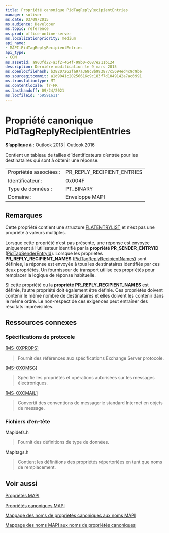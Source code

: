 ```yaml
---
title: Propriété canonique PidTagReplyRecipientEntries
manager: soliver
ms.date: 03/09/2015
ms.audience: Developer
ms.topic: reference
ms.prod: office-online-server
ms.localizationpriority: medium
api_name:
- MAPI.PidTagReplyRecipientEntries
api_type:
- COM
ms.assetid: a903fd22-a3f2-464f-99b0-c087e211b124
description: Dernière modification le 9 mars 2015
ms.openlocfilehash: b38207262fa97a368c8b993877c5694ed4c9d9be
ms.sourcegitcommit: a1d9041c20256616c9c183f7d1049142a7ac6991
ms.translationtype: MT
ms.contentlocale: fr-FR
ms.lasthandoff: 09/24/2021
ms.locfileid: "59591611"
---
```

# <a name="pidtagreplyrecipiententries-canonical-property"></a>Propriété canonique PidTagReplyRecipientEntries

  
  
**S’applique à** : Outlook 2013 | Outlook 2016 
  
Contient un tableau de tailles d’identificateurs d’entrée pour les destinataires qui sont à obtenir une réponse.
  
|||
|:-----|:-----|
|Propriétés associées :  <br/> |PR_REPLY_RECIPIENT_ENTRIES  <br/> |
|Identificateur :  <br/> |0x004F  <br/> |
|Type de données :  <br/> |PT_BINARY  <br/> |
|Domaine :  <br/> |Enveloppe MAPI  <br/> |
   
## <a name="remarks"></a>Remarques

Cette propriété contient une structure [FLATENTRYLIST](flatentrylist.md) et n’est pas une propriété à valeurs multiples. 
  
Lorsque cette propriété n’est pas présente, une réponse est envoyée uniquement à l’utilisateur identifié par la **propriété PR_SENDER_ENTRYID** ([PidTagSenderEntryId](pidtagsenderentryid-canonical-property.md)). Lorsque les propriétés **PR_REPLY_RECIPIENT_NAMES** ([PidTagReplyRecipientNames](pidtagreplyrecipientnames-canonical-property.md)) sont définies, la réponse est envoyée à tous les destinataires identifiés par ces deux propriétés. Un fournisseur de transport utilise ces propriétés pour remplacer la logique de réponse habituelle.
  
Si cette propriété ou la **propriété PR_REPLY_RECIPIENT_NAMES** est définie, l’autre propriété doit également être définie. Ces propriétés doivent contenir le même nombre de destinataires et elles doivent les contenir dans le même ordre. Le non-respect de ces exigences peut entraîner des résultats imprévisibles. 
  
## <a name="related-resources"></a>Ressources connexes

### <a name="protocol-specifications"></a>Spécifications de protocole

[[MS-OXPROPS]](https://msdn.microsoft.com/library/f6ab1613-aefe-447d-a49c-18217230b148%28Office.15%29.aspx)
  
> Fournit des références aux spécifications Exchange Server protocole.
    
[[MS-OXOMSG]](https://msdn.microsoft.com/library/daa9120f-f325-4afb-a738-28f91049ab3c%28Office.15%29.aspx)
  
> Spécifie les propriétés et opérations autorisées sur les messages électroniques.
    
[[MS-OXCMAIL]](https://msdn.microsoft.com/library/b60d48db-183f-4bf5-a908-f584e62cb2d4%28Office.15%29.aspx)
  
> Convertit des conventions de messagerie standard Internet en objets de message.
    
### <a name="header-files"></a>Fichiers d’en-tête

Mapidefs.h
  
> Fournit des définitions de type de données.
    
Mapitags.h
  
> Contient les définitions des propriétés répertoriées en tant que noms de remplacement.
    
## <a name="see-also"></a>Voir aussi



[Propriétés MAPI](mapi-properties.md)
  
[Propriétés canoniques MAPI](mapi-canonical-properties.md)
  
[Mappage des noms de propriétés canoniques aux noms MAPI](mapping-canonical-property-names-to-mapi-names.md)
  
[Mappage des noms MAPI aux noms de propriétés canoniques](mapping-mapi-names-to-canonical-property-names.md)

